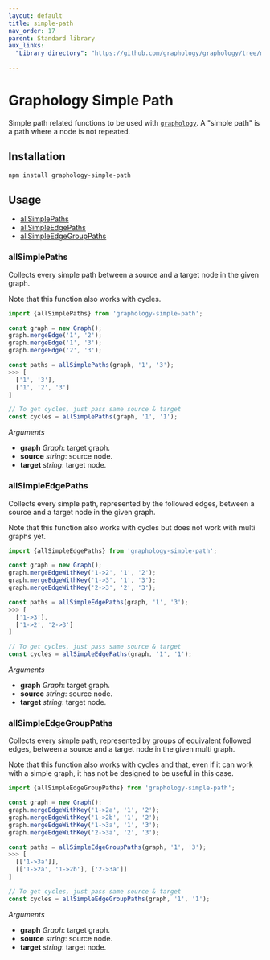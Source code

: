```yaml
---
layout: default
title: simple-path
nav_order: 17
parent: Standard library
aux_links:
  "Library directory": "https://github.com/graphology/graphology/tree/master/src/simple-path"
  
---
```


# Graphology Simple Path

Simple path related functions to be used with [`graphology`](..). A "simple path" is a path where a node is not repeated.

## Installation

```
npm install graphology-simple-path
```

## Usage

- [allSimplePaths](#allsimplepaths)
- [allSimpleEdgePaths](#allsimpleedgepaths)
- [allSimpleEdgeGroupPaths](#allsimpleedgegrouppaths)

### allSimplePaths

Collects every simple path between a source and a target node in the given graph.

Note that this function also works with cycles.

```js
import {allSimplePaths} from 'graphology-simple-path';

const graph = new Graph();
graph.mergeEdge('1', '2');
graph.mergeEdge('1', '3');
graph.mergeEdge('2', '3');

const paths = allSimplePaths(graph, '1', '3');
>>> [
  ['1', '3'],
  ['1', '2', '3']
]

// To get cycles, just pass same source & target
const cycles = allSimplePaths(graph, '1', '1');
```

_Arguments_

- **graph** _Graph_: target graph.
- **source** _string_: source node.
- **target** _string_: target node.

### allSimpleEdgePaths

Collects every simple path, represented by the followed edges, between a source and a target node in the given graph.

Note that this function also works with cycles but does not work with multi graphs yet.

```js
import {allSimpleEdgePaths} from 'graphology-simple-path';

const graph = new Graph();
graph.mergeEdgeWithKey('1->2', '1', '2');
graph.mergeEdgeWithKey('1->3', '1', '3');
graph.mergeEdgeWithKey('2->3', '2', '3');

const paths = allSimpleEdgePaths(graph, '1', '3');
>>> [
  ['1->3'],
  ['1->2', '2->3']
]

// To get cycles, just pass same source & target
const cycles = allSimpleEdgePaths(graph, '1', '1');
```

_Arguments_

- **graph** _Graph_: target graph.
- **source** _string_: source node.
- **target** _string_: target node.

### allSimpleEdgeGroupPaths

Collects every simple path, represented by groups of equivalent followed edges, between a source and a target node in the given multi graph.

Note that this function also works with cycles and that, even if it can work with a simple graph, it has not be designed to be useful in this case.

```js
import {allSimpleEdgeGroupPaths} from 'graphology-simple-path';

const graph = new Graph();
graph.mergeEdgeWithKey('1->2a', '1', '2');
graph.mergeEdgeWithKey('1->2b', '1', '2');
graph.mergeEdgeWithKey('1->3a', '1', '3');
graph.mergeEdgeWithKey('2->3a', '2', '3');

const paths = allSimpleEdgeGroupPaths(graph, '1', '3');
>>> [
  [['1->3a']],
  [['1->2a', '1->2b'], ['2->3a']]
]

// To get cycles, just pass same source & target
const cycles = allSimpleEdgeGroupPaths(graph, '1', '1');
```

_Arguments_

- **graph** _Graph_: target graph.
- **source** _string_: source node.
- **target** _string_: target node.

